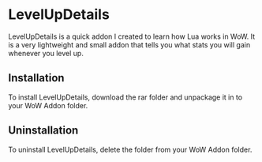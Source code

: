 # LevelUpDetails

LevelUpDetails is a quick addon I created to learn how Lua works in WoW. It is a very lightweight and small addon that tells you what stats you will gain whenever you level up. 

## Installation

To install LevelUpDetails, download the rar folder and unpackage it in to your WoW Addon folder.

## Uninstallation 

To uninstall LevelUpDetails, delete the folder from your WoW Addon folder.